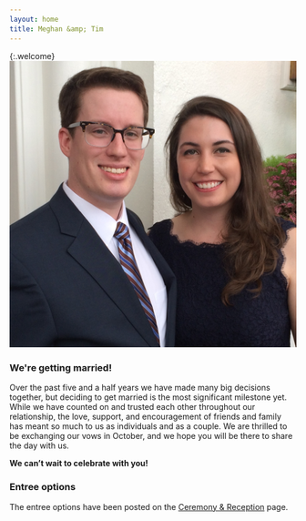 ```yaml
---
layout: home
title: Meghan &amp; Tim
---
```


{:.welcome}
![Meghan and Tim](/images/us-rob-wedding.jpg)

### We're getting married!

Over the past five and a half years we have made many big decisions together, but deciding to get married is the most significant milestone yet.
While we have counted on and trusted each other throughout our relationship, the love, support, and encouragement of friends and family has meant so much to us as individuals and as a couple.
We are thrilled to be exchanging our vows in October, and we hope you will be there to share the day with us.

<strong>We can’t wait to celebrate with you!</strong>

<div class="entree-options">
  <h3>Entree options</h3>
  <p>The entree options have been posted on the <a href="/ceremony-reception#entree-options">Ceremony &amp; Reception</a> page.</p>
</div>
